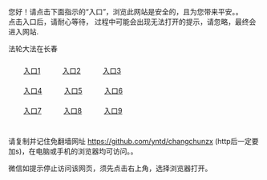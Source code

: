 您好！请点击下面指示的“入口”，浏览此网站是安全的，且为您带来平安。。 <br/>
点击入口后，请耐心等待， 过程中可能会出现无法打开的提示，请忽略，最终会进入网站. </br>

法轮大法在长春<br/>
<div style="padding:10px"><a style="margin:20px" target="_blank" href="https://dtj5ajys1wc9n.cloudfront.net/2Qpsp?kjzkrk" id="ccLink1" rel="nofollow">入口1</a> <a target="_blank" style="margin:20px" href="https://d3q746mxjzy9nw.cloudfront.net/2Qpsp?abxtpv" id="ccLink2" rel="nofollow">入口2</a> <a style="margin:20px" target="_blank" href="https://d28eq1suu5v9aq.cloudfront.net/2Qpsp?rtozzyv" id="ccLink3" rel="nofollow">入口3</a></div>

<div style="padding:10px" ><a style="margin:20px" target="_blank" href="https://dtj5ajys1wc9n.cloudfront.net/2Qpsp?kjzkrk" id="ccLink4" rel="nofollow">入口4</a> <a style="margin:20px" href="https://d3q746mxjzy9nw.cloudfront.net/2Qpsp?abxtpv" target="_blank" id="ccLink5" rel="nofollow">入口5</a> <a style="margin:20px" href="https://d28eq1suu5v9aq.cloudfront.net/2Qpsp?rtozzyv" target="_blank" id="ccLink6" rel="nofollow">入口6</a></div>

<div style="padding:10px"><a style="margin:20px" target="_blank" href="https://dtj5ajys1wc9n.cloudfront.net/2Qpsp?kjzkrk" id="ccLink7" rel="nofollow">入口7</a> <a style="margin:20px" href="https://d3q746mxjzy9nw.cloudfront.net/2Qpsp?abxtpv" target="_blank" id="ccLink8" rel="nofollow">入口8</a> <a style="margin:20px" target="_blank" href="https://d28eq1suu5v9aq.cloudfront.net/2Qpsp?rtozzyv" id="ccLink9" rel="nofollow">入口9</a></div>

<br/>



请复制并记住免翻墙网址 https://github.com/yntd/changchunzx (http后一定要加s)，在电脑或手机的浏览器均可访问。。<br/>

微信如提示停止访问该网页，须先点击右上角，选择浏览器打开。
